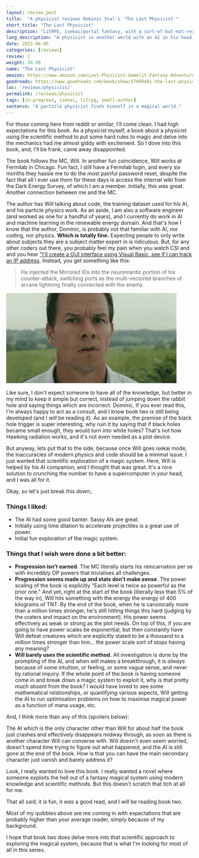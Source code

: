 ```yaml
---
layout: review_post
title:  "A physicist reviews Dominic Stal's 'The Last Physicist'"
short_title: "The Last Physicist"
description: "LitRPG, isekai/portal fantasy, with a sort-of-but-not-really scientific approach to magic."
long_description: "A physicist in another world with an AI in his head, sounds like a great recipe for fun. I just wish it fulfilled its promises."
date: 2022-06-05
categories: [reviews]
review: C
weight: 39.99
name: "The Last Physicist"
amazon: https://www.amazon.com/Last-Physicist-Gamelit-Fantasy-Adventure-ebook/dp/B091P52QPM
goodreads: https://www.goodreads.com/book/show/57699481-the-last-physicist
loc: 'reviews/physicist/'
permalink: /reviews/physicist
tags: [in-progress, isekai, litrpg, small-author]
sentence: "A particle physicist finds himself in a magical world."
---
```


For those coming here from reddit or similar, I'll come clean. I had high expectations for this book. As a physicist myself, a book about a physicist using the scientific method to put some hard rules to magic and delve into the mechanics had me almost giddy with excitement. So I dove into this book, and, I'll be frank, came away disappointed.

The book follows the MC, Will. In another fun coincidence, Will works at Fermilab in Chicago. Fun fact, I still have a Fermilab login, and every six months they hassle me to do the most painful password reset, despite the fact that all I ever use them for these days is access the internal wiki from the Dark Energy Survey, of which I am a member. Initially, this was great. Another connection between me and the MC.

The author has Will talking about code, the training dataset used for his AI, and his particle physics work. As an aside, I am also a software engineer (and worked as one for a handful of years), and I currently do work in AI and machine learning in the renewable energy domain. And that's how I know that the author, Dominic, is probably not that familiar with AI, nor coding, nor physics. **Which is totally fine.** Expecting people to only write about subjects they are a subject matter expert in is ridiculous. But, for any other coders out there, you probably feel my pain when you watch CSI and and you hear ["I'll create a GUI interface using Visual Basic, see if I can track an IP address](https://www.youtube.com/watch?v=hkDD03yeLnU"). Instead, you get something like this:

> He injected the Mirrored IDs into the neuromantic portion of his counter-attack, switching ports as the multi-vectored branches of arcane lightning finally connected with the enemy.


![](confused.gif)


Like sure, I don't expect someone to have all of the knowledge, but better in my mind to keep it simple but correct, instead of jumping down the rabbit hole and saying things which are incorrect. Dominic, if you ever read this, I'm always happy to act as a consult, and I know book two is still being developed (and I *will* be reading it). As an example, the premise of the black hole trigger is super interesting, why ruin it by saying that if black holes became small enough, they would turn into white holes? That's not how Hawking radiation works, and it's not even needed as a plot device.

But anyway, lets put that to the side, because once Will goes isekai mode, the inaccuracies of modern physics and code should be a minimal issue. I just wanted that scientific exploration of a magic system. Here, Will is helped by his AI companion, and I thought that was great. It's a nice solution to crunching the number to have a supercomputer in your head, and I was all for it.

Okay, so let's just break this down;.

### Things I liked:

* The AI had some good banter. Sassy AIs are great.
* Initially using time dilation to accelerate projectiles is a great use of power.
* Initial fun exploration of the magic system.

### Things that I wish were done a bit better:

* **Progression isn't earned.** The MC literally starts his reincarnation per se with incredibly OP powers that trivialises all challenges.
* **Progression seems made up and stats don't make sense.** The power scaling of the book is explicitly "Each level is twice as powerful as the prior one." And yet, right at the start of the book (literally less than 5% of the way in), Will hits something with the energy the energy of 400 kilograms of TNT. By the end of the book, when he is canonically more than a million times stronger, he's still hitting things this hard (judging by the craters and impact on the environment). His power seems effectively as weak or strong as the plot needs. On top of this, if you are going to have power scales be exponential, but then constantly have Will defeat creatures which are explicitly stated to be a thousand to a million times stronger than him... the power scale sort of stops having any meaning?
* **Will barely uses the scientific method.** All investigation is done by the prompting of the AI, and when will makes a breakthrough, it is *always* because of some intuition, or feeling, or some vague sense, and never by rational inquiry. If the whole point of the book is having someone come in and break down a magic system to exploit it, why is that pretty much absent from the book? I would have loved to see some mathematical relationships, or quantifying various aspects, Will getting the AI to run optimisation problems on how to maximse magical power as a function of mana usage, etc.

And, I think more than any of this (spoilers below):

<span class="spoiler">
The AI which is the only character other than Will for about half the book just crashes and effectively disappears midway through, as soon as there is another character Will can converse with. Will doesn't even seem worried, doesn't spend time trying to figure out what happened, and the AI is still gone at the end of the book. How is that you can have the main secondary character just vanish and barely address it?
</span>

Look, I really wanted to love this book. I really wanted a novel where someone exploits the hell out of a fantasy magical system using modern knowledge and scientific methods. But this doesn't scratch that itch at all for me.

That all said, it *is* fun, it *was* a good read, and I *will* be reading book two. 

Most of my quibbles above are me coming in with expectations that are probably higher than your average reader, simply because of my background. 

I hope that book two does delve more into that scientific approach to exploring the magical system, because that is what I'm looking for most of all in this series.